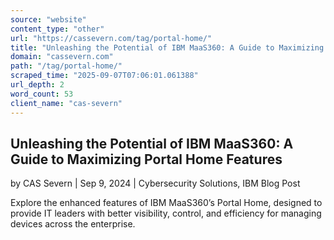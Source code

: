 ```yaml
---
source: "website"
content_type: "other"
url: "https://cassevern.com/tag/portal-home/"
title: "Unleashing the Potential of IBM MaaS360: A Guide to Maximizing Portal Home Features"
domain: "cassevern.com"
path: "/tag/portal-home/"
scraped_time: "2025-09-07T07:06:01.061388"
url_depth: 2
word_count: 53
client_name: "cas-severn"
---
```


## Unleashing the Potential of IBM MaaS360: A Guide to Maximizing Portal Home Features

by CAS Severn | Sep 9, 2024 | Cybersecurity Solutions, IBM Blog Post

Explore the enhanced features of IBM MaaS360’s Portal Home, designed to provide IT leaders with better visibility, control, and efficiency for managing devices across the enterprise.